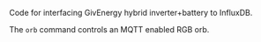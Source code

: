 Code for interfacing GivEnergy hybrid inverter+battery to InfluxDB.

The `orb` command controls an MQTT enabled RGB orb.
